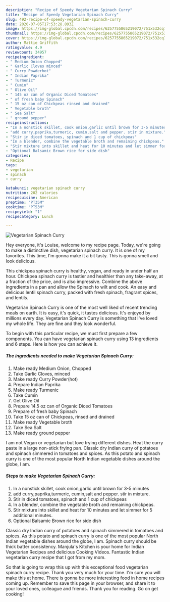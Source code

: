 ```yaml
---
description: "Recipe of Speedy Vegetarian Spinach Curry"
title: "Recipe of Speedy Vegetarian Spinach Curry"
slug: 492-recipe-of-speedy-vegetarian-spinach-curry
date: 2020-07-05T17:53:28.893Z
image: https://img-global.cpcdn.com/recipes/6257755865219072/751x532cq70/vegetarian-spinach-curry-recipe-main-photo.jpg
thumbnail: https://img-global.cpcdn.com/recipes/6257755865219072/751x532cq70/vegetarian-spinach-curry-recipe-main-photo.jpg
cover: https://img-global.cpcdn.com/recipes/6257755865219072/751x532cq70/vegetarian-spinach-curry-recipe-main-photo.jpg
author: Mattie Griffith
ratingvalue: 4.9
reviewcount: 34957
recipeingredient:
- " Medium Onion Chopped"
- " Garlic Cloves minced"
- " Curry Powderhot"
- " Indian Paprika"
- " Turmenic"
- " Cumin"
- " Olive Oil"
- " 145 oz can of Organic Diced Tomatoes"
- " of fresh baby Spinach"
- " 15 oz can of Chickpeas rinsed and drained"
- " Vegetable broth"
- " Sea Salt"
- " ground pepper"
recipeinstructions:
- "In a nonstick skillet, cook onion,garlic until brown for 3-5 minutes"
- "add curry,paprika,turmeric, cumin,salt and pepper. stir in mixture."
- "Stir in diced tomatoes, spinach and 1 cup of chickpeas"
- "In a blender, combine the vegetable broth and remaining chickpeas."
- "Stir mixture into skillet and heat for 10 minutes and let simmer for 5 additional minutes."
- "Optional Balsamic Brown rice for side dish"
categories:
- Recipe
tags:
- vegetarian
- spinach
- curry

katakunci: vegetarian spinach curry 
nutrition: 202 calories
recipecuisine: American
preptime: "PT35M"
cooktime: "PT53M"
recipeyield: "1"
recipecategory: Lunch

---
```



![Vegetarian Spinach Curry](https://img-global.cpcdn.com/recipes/6257755865219072/751x532cq70/vegetarian-spinach-curry-recipe-main-photo.jpg)

Hey everyone, it's Louise, welcome to my recipe page. Today, we're going to make a distinctive dish, vegetarian spinach curry. It is one of my favorites. This time, I'm gonna make it a bit tasty. This is gonna smell and look delicious.

This chickpea spinach curry is healthy, vegan, and ready in under half an hour. Chickpea spinach curry is tastier and healthier than any take-away, at a fraction of the price, and is also impressive. Combine the above ingredients in a pan and allow the Spinach to wilt and cook. An easy and delicious lentil spinach curry, packed with fresh spinach, fragrant spices, and lentils.

Vegetarian Spinach Curry is one of the most well liked of recent trending meals on earth. It is easy, it's quick, it tastes delicious. It's enjoyed by millions every day. Vegetarian Spinach Curry is something that I've loved my whole life. They are fine and they look wonderful.


To begin with this particular recipe, we must first prepare a few components. You can have vegetarian spinach curry using 13 ingredients and 6 steps. Here is how you can achieve it.

<!--inarticleads1-->

##### The ingredients needed to make Vegetarian Spinach Curry:

1. Make ready  Medium Onion, Chopped
1. Take  Garlic Cloves, minced
1. Make ready  Curry Powder(hot)
1. Prepare  Indian Paprika
1. Make ready  Turmenic
1. Take  Cumin
1. Get  Olive Oil
1. Prepare  14.5 oz can of Organic Diced Tomatoes
1. Prepare  of fresh baby Spinach
1. Take  15 oz can of Chickpeas, rinsed and drained
1. Make ready  Vegetable broth
1. Take  Sea Salt
1. Make ready  ground pepper


I am not Vegan or vegetarian but love trying different dishes. Heat the curry paste in a large non-stick frying pan. Classic dry Indian curry of potatoes and spinach simmered in tomatoes and spices. As this potato and spinach curry is one of the most popular North Indian vegetable dishes around the globe, I am. 

<!--inarticleads2-->

##### Steps to make Vegetarian Spinach Curry:

1. In a nonstick skillet, cook onion,garlic until brown for 3-5 minutes
1. add curry,paprika,turmeric, cumin,salt and pepper. stir in mixture.
1. Stir in diced tomatoes, spinach and 1 cup of chickpeas
1. In a blender, combine the vegetable broth and remaining chickpeas.
1. Stir mixture into skillet and heat for 10 minutes and let simmer for 5 additional minutes.
1. Optional Balsamic Brown rice for side dish


Classic dry Indian curry of potatoes and spinach simmered in tomatoes and spices. As this potato and spinach curry is one of the most popular North Indian vegetable dishes around the globe, I am. Spinach curry should be thick batter consistency. Manjula&#39;s Kitchen is your home for Indian Vegetarian Recipes and delicious Cooking Videos. Fantastic Indian vegetarian curry recipe that I got from my mom. 

So that is going to wrap this up with this exceptional food vegetarian spinach curry recipe. Thank you very much for your time. I'm sure you will make this at home. There is gonna be more interesting food in home recipes coming up. Remember to save this page in your browser, and share it to your loved ones, colleague and friends. Thank you for reading. Go on get cooking!
